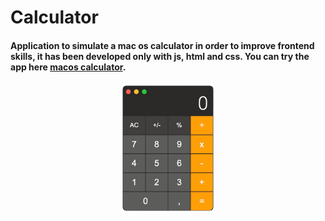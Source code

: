 # Calculator

#### Application to simulate a mac os calculator in order to improve frontend skills, it has been developed only with js, html and css. You can try the app here [macos calculator](https://alherdom.github.io/macos_calculator/).


<div align="center">
<img width=30% src="img/calculator-removebg.png">

</div>
